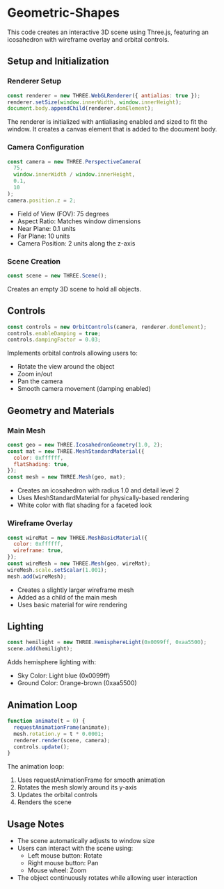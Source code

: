 # Geometric-Shapes

This code creates an interactive 3D scene using Three.js, featuring an icosahedron with wireframe overlay and orbital controls.

## Setup and Initialization

### Renderer Setup

```javascript
const renderer = new THREE.WebGLRenderer({ antialias: true });
renderer.setSize(window.innerWidth, window.innerHeight);
document.body.appendChild(renderer.domElement);
```

The renderer is initialized with antialiasing enabled and sized to fit the window. It creates a canvas element that is added to the document body.

### Camera Configuration

```javascript
const camera = new THREE.PerspectiveCamera(
  75,
  window.innerWidth / window.innerHeight,
  0.1,
  10
);
camera.position.z = 2;
```

- Field of View (FOV): 75 degrees
- Aspect Ratio: Matches window dimensions
- Near Plane: 0.1 units
- Far Plane: 10 units
- Camera Position: 2 units along the z-axis

### Scene Creation

```javascript
const scene = new THREE.Scene();
```

Creates an empty 3D scene to hold all objects.

## Controls

```javascript
const controls = new OrbitControls(camera, renderer.domElement);
controls.enableDamping = true;
controls.dampingFactor = 0.03;
```

Implements orbital controls allowing users to:

- Rotate the view around the object
- Zoom in/out
- Pan the camera
- Smooth camera movement (damping enabled)

## Geometry and Materials

### Main Mesh

```javascript
const geo = new THREE.IcosahedronGeometry(1.0, 2);
const mat = new THREE.MeshStandardMaterial({
  color: 0xffffff,
  flatShading: true,
});
const mesh = new THREE.Mesh(geo, mat);
```

- Creates an icosahedron with radius 1.0 and detail level 2
- Uses MeshStandardMaterial for physically-based rendering
- White color with flat shading for a faceted look

### Wireframe Overlay

```javascript
const wireMat = new THREE.MeshBasicMaterial({
  color: 0xffffff,
  wireframe: true,
});
const wireMesh = new THREE.Mesh(geo, wireMat);
wireMesh.scale.setScalar(1.001);
mesh.add(wireMesh);
```

- Creates a slightly larger wireframe mesh
- Added as a child of the main mesh
- Uses basic material for wire rendering

## Lighting

```javascript
const hemilight = new THREE.HemisphereLight(0x0099ff, 0xaa5500);
scene.add(hemilight);
```

Adds hemisphere lighting with:

- Sky Color: Light blue (0x0099ff)
- Ground Color: Orange-brown (0xaa5500)

## Animation Loop

```javascript
function animate(t = 0) {
  requestAnimationFrame(animate);
  mesh.rotation.y = t * 0.0001;
  renderer.render(scene, camera);
  controls.update();
}
```

The animation loop:

1. Uses requestAnimationFrame for smooth animation
2. Rotates the mesh slowly around its y-axis
3. Updates the orbital controls
4. Renders the scene

## Usage Notes

- The scene automatically adjusts to window size
- Users can interact with the scene using:
  - Left mouse button: Rotate
  - Right mouse button: Pan
  - Mouse wheel: Zoom
- The object continuously rotates while allowing user interaction
